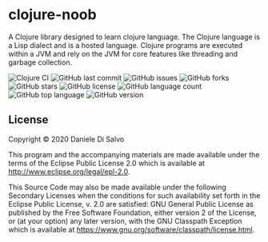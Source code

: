# clojure-noob

A Clojure library designed to learn clojure language.
The Clojure language is a Lisp dialect and is a hosted language. Clojure programs are executed within a JVM and rely on the JVM for core features like threading and garbage collection.

![Clojure CI](https://github.com/Denel91/clojure-noob/workflows/Clojure%20CI/badge.svg) ![GitHub last commit](https://img.shields.io/github/last-commit/Denel91/clojure-noob) ![GitHub issues](https://img.shields.io/github/issues-raw/Denel91/clojure-noob) ![GitHub forks](https://img.shields.io/github/forks/Denel91/clojure-noob) ![GitHub stars](https://img.shields.io/github/stars/Denel91/clojure-noob) ![GitHub license](https://img.shields.io/github/license/Denel91/clojure-noob) ![GitHub language count](https://img.shields.io/github/languages/count/Denel91/clojure-noob) ![GitHub top language](https://img.shields.io/github/languages/top/Denel91/clojure-noob) ![GitHub version](https://img.shields.io/badge/Clojure-v1.10.1-blue)

## License

Copyright © 2020 Daniele Di Salvo

This program and the accompanying materials are made available under the
terms of the Eclipse Public License 2.0 which is available at
http://www.eclipse.org/legal/epl-2.0.

This Source Code may also be made available under the following Secondary
Licenses when the conditions for such availability set forth in the Eclipse
Public License, v. 2.0 are satisfied: GNU General Public License as published by
the Free Software Foundation, either version 2 of the License, or (at your
option) any later version, with the GNU Classpath Exception which is available
at https://www.gnu.org/software/classpath/license.html.
